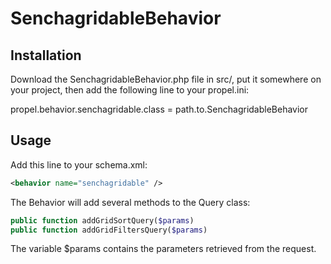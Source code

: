 SenchagridableBehavior
====================

Installation
------------

Download the SenchagridableBehavior.php file in src/, put it somewhere on your project, then add the following line to your propel.ini:

propel.behavior.senchagridable.class = path.to.SenchagridableBehavior

Usage
-----

Add this line to your schema.xml:

``` xml
<behavior name="senchagridable" />
```

The Behavior will add several methods to the Query class:

``` php
public function addGridSortQuery($params)
public function addGridFiltersQuery($params)
```

The variable $params contains the parameters retrieved from the request.
